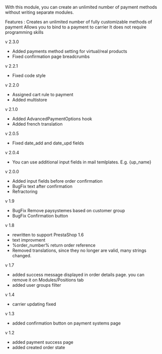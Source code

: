 With this module, you can create an unlimited number of payment methods without writing separate modules.

Features :
Creates an unlimited number of fully customizable methods of payment
Allows you to bind to a payment to carrier
It does not require programming skills

v 2.3.0
+ Added payments method setting for virtual/real products
+ Fixed confirmation page breadcrumbs

v 2.2.1
+ Fixed code style

v 2.2.0
+ Assigned cart rule to payment
+ Added multistore

v 2.1.0
+ Added AdvancedPaymentOptions hook
+ Added french translation

v 2.0.5
+ Fixed date_add and date_upd fields

v 2.0.4
+ You can use additional input fields in mail temlplates. E.g. {up_name}

v 2.0.0
+ Added input fields before order confirmation
+ BugFix text after confirmation
+ Refractoring

v 1.9
+ BugFix Remove paysystemes based on customer group
+ BugFix Confirmation button

v 1.8
+ rewritten to support PrestaShop 1.6
+ text improvment
+ %order_number% return order reference
+ Removed translations, since they no longer are valid, many strings changed.

v 1.7
+ added success message displayed in order details page. you can remove it on Modules/Positions tab
+ added user groups filter

v 1.4
+ carrier updating fixed

v 1.3
+ added confirmation button on payment systems page

v 1.2
+ added payment success page
+ added created order state
